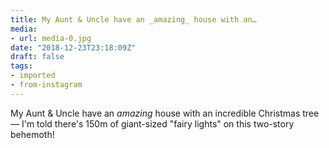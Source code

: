 ```yaml
---
title: My Aunt & Uncle have an _amazing_ house with an…
media:
- url: media-0.jpg
date: "2018-12-23T23:18:09Z"
draft: false
tags:
- imported
- from-instagram
---
```

My Aunt & Uncle have an _amazing_ house with an incredible Christmas tree — I'm told there's 150m of giant-sized "fairy lights" on this two-story behemoth\!
